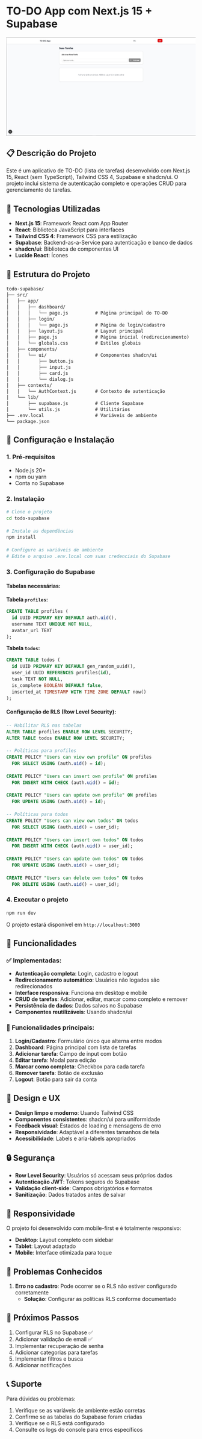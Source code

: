 # TO-DO App com Next.js 15 + Supabase

![Preview](./.github/dashboard.jpg)

## 📋 Descrição do Projeto

Este é um aplicativo de TO-DO (lista de tarefas) desenvolvido com Next.js 15, React (sem TypeScript), Tailwind CSS 4, Supabase e shadcn/ui. O projeto inclui sistema de autenticação completo e operações CRUD para gerenciamento de tarefas.

## 🚀 Tecnologias Utilizadas

- **Next.js 15**: Framework React com App Router
- **React**: Biblioteca JavaScript para interfaces
- **Tailwind CSS 4**: Framework CSS para estilização
- **Supabase**: Backend-as-a-Service para autenticação e banco de dados
- **shadcn/ui**: Biblioteca de componentes UI
- **Lucide React**: Ícones

## 📁 Estrutura do Projeto

```
todo-supabase/
├── src/
│   ├── app/
│   │   ├── dashboard/
│   │   │   └── page.js          # Página principal do TO-DO
│   │   ├── login/
│   │   │   └── page.js          # Página de login/cadastro
│   │   ├── layout.js            # Layout principal
│   │   ├── page.js              # Página inicial (redirecionamento)
│   │   └── globals.css          # Estilos globais
│   ├── components/
│   │   └── ui/                  # Componentes shadcn/ui
│   │       ├── button.js
│   │       ├── input.js
│   │       ├── card.js
│   │       └── dialog.js
│   ├── contexts/
│   │   └── AuthContext.js       # Contexto de autenticação
│   └── lib/
│       ├── supabase.js          # Cliente Supabase
│       └── utils.js             # Utilitários
├── .env.local                   # Variáveis de ambiente
└── package.json
```

## 🔧 Configuração e Instalação

### 1. Pré-requisitos

- Node.js 20+
- npm ou yarn
- Conta no Supabase

### 2. Instalação

```bash
# Clone o projeto
cd todo-supabase

# Instale as dependências
npm install

# Configure as variáveis de ambiente
# Edite o arquivo .env.local com suas credenciais do Supabase
```

### 3. Configuração do Supabase

#### Tabelas necessárias:

**Tabela `profiles`:**

```sql
CREATE TABLE profiles (
  id UUID PRIMARY KEY DEFAULT auth.uid(),
  username TEXT UNIQUE NOT NULL,
  avatar_url TEXT
);
```

**Tabela `todos`:**

```sql
CREATE TABLE todos (
  id UUID PRIMARY KEY DEFAULT gen_random_uuid(),
  user_id UUID REFERENCES profiles(id),
  task TEXT NOT NULL,
  is_complete BOOLEAN DEFAULT false,
  inserted_at TIMESTAMP WITH TIME ZONE DEFAULT now()
);
```

#### Configuração de RLS (Row Level Security):

```sql
-- Habilitar RLS nas tabelas
ALTER TABLE profiles ENABLE ROW LEVEL SECURITY;
ALTER TABLE todos ENABLE ROW LEVEL SECURITY;

-- Políticas para profiles
CREATE POLICY "Users can view own profile" ON profiles
  FOR SELECT USING (auth.uid() = id);

CREATE POLICY "Users can insert own profile" ON profiles
  FOR INSERT WITH CHECK (auth.uid() = id);

CREATE POLICY "Users can update own profile" ON profiles
  FOR UPDATE USING (auth.uid() = id);

-- Políticas para todos
CREATE POLICY "Users can view own todos" ON todos
  FOR SELECT USING (auth.uid() = user_id);

CREATE POLICY "Users can insert own todos" ON todos
  FOR INSERT WITH CHECK (auth.uid() = user_id);

CREATE POLICY "Users can update own todos" ON todos
  FOR UPDATE USING (auth.uid() = user_id);

CREATE POLICY "Users can delete own todos" ON todos
  FOR DELETE USING (auth.uid() = user_id);
```

### 4. Executar o projeto

```bash
npm run dev
```

O projeto estará disponível em `http://localhost:3000`

## 🎯 Funcionalidades

### ✅ Implementadas:

- **Autenticação completa**: Login, cadastro e logout
- **Redirecionamento automático**: Usuários não logados são redirecionados
- **Interface responsiva**: Funciona em desktop e mobile
- **CRUD de tarefas**: Adicionar, editar, marcar como completo e remover
- **Persistência de dados**: Dados salvos no Supabase
- **Componentes reutilizáveis**: Usando shadcn/ui

### 🔄 Funcionalidades principais:

1. **Login/Cadastro**: Formulário único que alterna entre modos
2. **Dashboard**: Página principal com lista de tarefas
3. **Adicionar tarefa**: Campo de input com botão
4. **Editar tarefa**: Modal para edição
5. **Marcar como completa**: Checkbox para cada tarefa
6. **Remover tarefa**: Botão de exclusão
7. **Logout**: Botão para sair da conta

## 🎨 Design e UX

- **Design limpo e moderno**: Usando Tailwind CSS
- **Componentes consistentes**: shadcn/ui para uniformidade
- **Feedback visual**: Estados de loading e mensagens de erro
- **Responsividade**: Adaptável a diferentes tamanhos de tela
- **Acessibilidade**: Labels e aria-labels apropriados

## 🔒 Segurança

- **Row Level Security**: Usuários só acessam seus próprios dados
- **Autenticação JWT**: Tokens seguros do Supabase
- **Validação client-side**: Campos obrigatórios e formatos
- **Sanitização**: Dados tratados antes de salvar

## 📱 Responsividade

O projeto foi desenvolvido com mobile-first e é totalmente responsivo:

- **Desktop**: Layout completo com sidebar
- **Tablet**: Layout adaptado
- **Mobile**: Interface otimizada para toque

## 🚨 Problemas Conhecidos

1. **Erro no cadastro**: Pode ocorrer se o RLS não estiver configurado corretamente
   - **Solução**: Configurar as políticas RLS conforme documentado

## 🔄 Próximos Passos

1. Configurar RLS no Supabase ✅
2. Adicionar validação de email ✅
3. Implementar recuperação de senha
4. Adicionar categorias para tarefas
5. Implementar filtros e busca
6. Adicionar notificações

## 📞 Suporte

Para dúvidas ou problemas:

1. Verifique se as variáveis de ambiente estão corretas
2. Confirme se as tabelas do Supabase foram criadas
3. Verifique se o RLS está configurado
4. Consulte os logs do console para erros específicos
